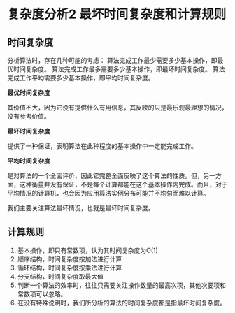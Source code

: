 # 复杂度分析2 最坏时间复杂度和计算规则



## 时间复杂度

分析算法时，存在几种可能的考虑：
算法完成工作最少需要多少基本操作，即最优时间复杂度。
算法完成工作最多需要多少基本操作，即最坏时间复杂度。
算法完成工作平均需要多少基本操作，即平均时间复杂度。



**最优时间复杂度**

其价值不大，因为它没有提供什么有用信息，其反映的只是最乐观最理想的情况，没有参考价值。

**最坏时间复杂度**

提供了一种保证，表明算法在此种程度的基本操作中一定能完成工作。

**平均时间复杂度**

是对算法的一个全面评价，因此它完整全面反映了这个算法的性质。但，另一方面，这种衡量并没有保证，不是每个计算都能在这个基本操作内完成。而且，对于平均情况的计算机，也会因为应用算法实例分布可能并不均匀而难以计算。

我们主要关注算法最坏情况，也就是最坏时间复杂度。



## 计算规则

1. 基本操作，即只有常数项，认为其时间复杂度为O(1)
2. 顺序结构，时间复杂度按加法进行计算
3. 循环结构，时间复杂度按乘法进行计算
4. 分支结构，时间复杂度取最大值
5. 判断一个算法的效率时，往往只需要关注操作数量的最高次项，其他次要项和常数项可以忽略。
6. 在没有特殊说明时，我们所分析的算法的时间复杂度都是指最坏时间复杂度。